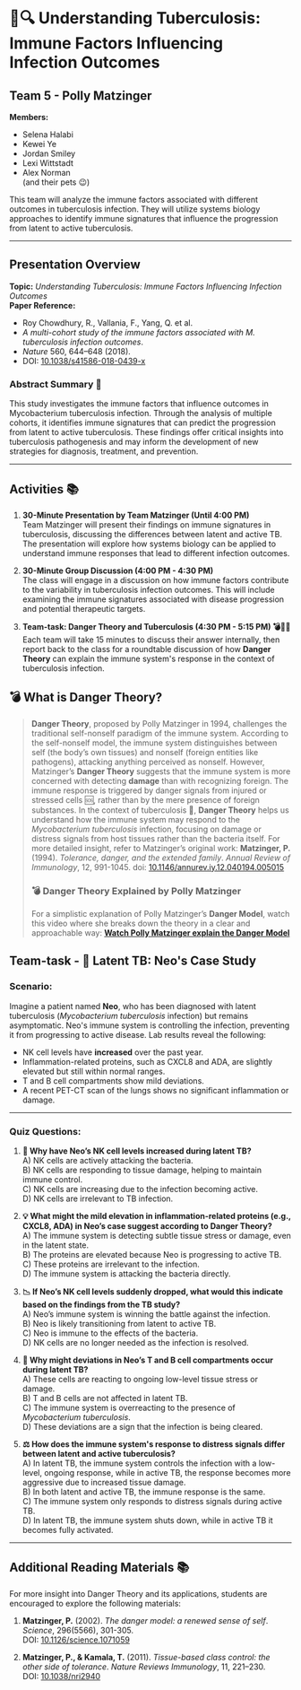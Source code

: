 # 🦠🔍 Understanding Tuberculosis: Immune Factors Influencing Infection Outcomes

## Team 5 - Polly Matzinger

**Members:**
- Selena Halabi
- Kewei Ye
- Jordan Smiley
- Lexi Wittstadt
- Alex Norman  
(and their pets 😉)

This team will analyze the immune factors associated with different outcomes in tuberculosis infection. They will utilize systems biology approaches to identify immune signatures that influence the progression from latent to active tuberculosis.

---

## Presentation Overview

**Topic:** *Understanding Tuberculosis: Immune Factors Influencing Infection Outcomes*  
**Paper Reference:**  
- Roy Chowdhury, R., Vallania, F., Yang, Q. et al.  
- *A multi-cohort study of the immune factors associated with M. tuberculosis infection outcomes*.  
- *Nature* 560, 644–648 (2018).  
- DOI: [10.1038/s41586-018-0439-x](https://doi.org/10.1038/s41586-018-0439-x)

### Abstract Summary 📄

This study investigates the immune factors that influence outcomes in Mycobacterium tuberculosis infection. Through the analysis of multiple cohorts, it identifies immune signatures that can predict the progression from latent to active tuberculosis. These findings offer critical insights into tuberculosis pathogenesis and may inform the development of new strategies for diagnosis, treatment, and prevention.

---

## Activities 📚

1. **30-Minute Presentation by Team Matzinger (Until 4:00 PM)**  
   Team Matzinger will present their findings on immune signatures in tuberculosis, discussing the differences between latent and active TB. The presentation will explore how systems biology can be applied to understand immune responses that lead to different infection outcomes.

2. **30-Minute Group Discussion (4:00 PM - 4:30 PM)**  
   The class will engage in a discussion on how immune factors contribute to the variability in tuberculosis infection outcomes. This will include examining the immune signatures associated with disease progression and potential therapeutic targets.

3. **Team-task: Danger Theory and Tuberculosis (4:30 PM - 5:15 PM) 💣🦠🧬**
Each team will take 15 minutes to discuss their answer internally, then report back to the class for a roundtable discussion of how **Danger Theory** can explain the immune system's response in the context of tuberculosis infection.

## 💣 What is Danger Theory?

> **Danger Theory**, proposed by Polly Matzinger in 1994, challenges the traditional self-nonself paradigm of the immune system. According to the self-nonself model, the immune system distinguishes between self (the body’s own tissues) and nonself (foreign entities like pathogens), attacking anything perceived as nonself. However, Matzinger’s **Danger Theory** suggests that the immune system is more concerned with detecting **damage** than with recognizing foreign. The immune response is triggered by danger signals from injured or stressed cells 🆘, rather than by the mere presence of foreign substances.
> In the context of tuberculosis 🦠, **Danger Theory** helps us understand how the immune system may respond to the *Mycobacterium tuberculosis* infection, focusing on damage or distress signals from host tissues rather than the bacteria itself.
> For more detailed insight, refer to Matzinger’s original work:
**Matzinger, P.** (1994). *Tolerance, danger, and the extended family*. *Annual Review of Immunology*, 12, 991-1045. doi: [10.1146/annurev.iy.12.040194.005015](https://doi.org/10.1146/annurev.iy.12.040194.005015)
> ### 💣 Danger Theory Explained by Polly Matzinger
> For a simplistic explanation of Polly Matzinger’s **Danger Model**, watch this video where she breaks down the theory in a clear and approachable way:
[**Watch Polly Matzinger explain the Danger Model**](https://www.youtube.com/watch?v=5d9f-K_qHxA)

## Team-task - 🦠 Latent TB: Neo's Case Study

### Scenario:
Imagine a patient named **Neo**, who has been diagnosed with latent tuberculosis (*Mycobacterium tuberculosis* infection) but remains asymptomatic. Neo's immune system is controlling the infection, preventing it from progressing to active disease. Lab results reveal the following:

- NK cell levels have **increased** over the past year.
- Inflammation-related proteins, such as CXCL8 and ADA, are slightly elevated but still within normal ranges.
- T and B cell compartments show mild deviations.
- A recent PET-CT scan of the lungs shows no significant inflammation or damage.

---

### Quiz Questions:

1. **🦠 Why have Neo’s NK cell levels increased during latent TB?**  
   A) NK cells are actively attacking the bacteria.  
   B) NK cells are responding to tissue damage, helping to maintain immune control.  
   C) NK cells are increasing due to the infection becoming active.  
   D) NK cells are irrelevant to TB infection.

2. **💡 What might the mild elevation in inflammation-related proteins (e.g., CXCL8, ADA) in Neo’s case suggest according to Danger Theory?**  
   A) The immune system is detecting subtle tissue stress or damage, even in the latent state.  
   B) The proteins are elevated because Neo is progressing to active TB.  
   C) These proteins are irrelevant to the infection.  
   D) The immune system is attacking the bacteria directly.

3. **📉 If Neo’s NK cell levels suddenly dropped, what would this indicate based on the findings from the TB study?**  
   A) Neo’s immune system is winning the battle against the infection.  
   B) Neo is likely transitioning from latent to active TB.  
   C) Neo is immune to the effects of the bacteria.  
   D) NK cells are no longer needed as the infection is resolved.

4. **🔬 Why might deviations in Neo’s T and B cell compartments occur during latent TB?**  
   A) These cells are reacting to ongoing low-level tissue stress or damage.  
   B) T and B cells are not affected in latent TB.  
   C) The immune system is overreacting to the presence of *Mycobacterium tuberculosis*.  
   D) These deviations are a sign that the infection is being cleared.

5. **⚖️ How does the immune system's response to distress signals differ between latent and active tuberculosis?**  
   A) In latent TB, the immune system controls the infection with a low-level, ongoing response, while in active TB, the response becomes more aggressive due to increased tissue damage.  
   B) In both latent and active TB, the immune response is the same.  
   C) The immune system only responds to distress signals during active TB.  
   D) In latent TB, the immune system shuts down, while in active TB it becomes fully activated.

---

## Additional Reading Materials 📚

For more insight into Danger Theory and its applications, students are encouraged to explore the following materials:

1. **Matzinger, P.** (2002). *The danger model: a renewed sense of self*. *Science*, 296(5566), 301-305.  
   DOI: [10.1126/science.1071059](https://doi.org/10.1126/science.1071059)

2. **Matzinger, P., & Kamala, T.** (2011). *Tissue-based class control: the other side of tolerance*. *Nature Reviews Immunology*, 11, 221–230.  
   DOI: [10.1038/nri2940](https://doi.org/10.1038/nri2940)